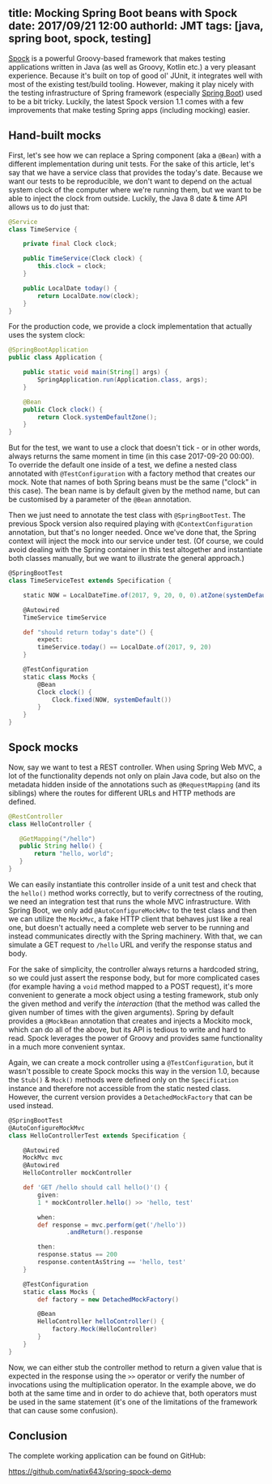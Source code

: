 title: Mocking Spring Boot beans with Spock
date: 2017/09/21 12:00
authorId: JMT
tags: [java, spring boot, spock, testing]
---

[Spock](https://github.com/spockframework/spock/) is a powerful Groovy-based framework that makes testing applications written in Java (as well  as Groovy, Kotlin etc.) a very pleasant experience. Because it's built on top of good ol' JUnit, it integrates well with most of the existing test/build tooling. However, making it play nicely with the testing infrastructure of Spring framework (especially [Spring Boot](https://projects.spring.io/spring-boot/)) used to be a bit tricky. Luckily, the latest Spock version 1.1 comes with a few improvements that make testing Spring apps (including mocking) easier.

<!-- more -->

## Hand-built mocks

First, let's see how we can replace a Spring component (aka a `@Bean`) with a different implementation during unit tests. For the sake of this article, let's say that we have a service class that provides the today's date. Because we want our tests to be reproducible, we don't want to depend on the actual system clock of the computer where we're running them, but we want to be able to inject the clock from outside. Luckily, the Java 8 date & time API allows us to do just that:

```java
@Service
class TimeService {

    private final Clock clock;

    public TimeService(Clock clock) {
        this.clock = clock;
    }

    public LocalDate today() {
        return LocalDate.now(clock);
    }
}
```

For the production code, we provide a clock implementation that actually uses the system clock:

```java
@SpringBootApplication
public class Application {

    public static void main(String[] args) {
        SpringApplication.run(Application.class, args);
    }

    @Bean
    public Clock clock() {
        return Clock.systemDefaultZone();
    }
}
```

But for the test, we want to use a clock that doesn't tick - or in other words, always returns the same moment in time (in this case 2017-09-20 00:00). To override the default one inside of a test, we define a nested class annotated with `@TestConfiguration` with a factory method that creates our mock. Note that names of both Spring beans must be the same ("clock" in this case). The bean name is by default given by the method name, but can be customised by a parameter of the `@Bean` annotation.

Then we just need to annotate the test class with `@SpringBootTest`. The previous Spock version also required playing with `@ContextConfiguration` annotation, but that's no longer needed. Once we've done that, the Spring context will inject the mock into our service under test. (Of course, we could avoid dealing with the Spring container in this test altogether and instantiate both classes manually, but we want to illustrate the general approach.)

```groovy
@SpringBootTest
class TimeServiceTest extends Specification {

    static NOW = LocalDateTime.of(2017, 9, 20, 0, 0).atZone(systemDefault()).toInstant()

    @Autowired
    TimeService timeService

    def "should return today's date"() {
        expect:
        timeService.today() == LocalDate.of(2017, 9, 20)
    }

    @TestConfiguration
    static class Mocks {
        @Bean
        Clock clock() {
            Clock.fixed(NOW, systemDefault())
        }
    }
}
```


## Spock mocks

Now, say we want to test a REST controller. When using Spring Web MVC, a lot of the functionality depends not only on plain Java code, but also on the metadata hidden inside of the annotations such as `@RequestMapping` (and its siblings) where the routes for different URLs and HTTP methods are defined.
 
 ```java
@RestController
class HelloController {

    @GetMapping("/hello")
    public String hello() {
        return "hello, world";
    }
}
```
 
We can easily instantiate this controller inside of a unit test and check that the `hello()` method works correctly, but to verify correctness of the routing, we need an integration test that runs the whole MVC infrastructure. With Spring Boot, we only add `@AutoConfigureMockMvc` to the test class and then we can utilize the `MockMvc`, a fake HTTP client that behaves just like a real one, but doesn't actually need a complete web server to be running and instead communicates directly with the Spring machinery. With that, we can simulate a GET request to `/hello` URL and verify the response status and body.

For the sake of simplicity, the controller always returns a hardcoded string, so we could just assert the response body, but for more complicated cases (for example having a `void` method mapped to a POST request), it's more convenient to generate a mock object using a testing framework, stub only the given method and verify the _interaction_ (that the method was called the given number of times with the given arguments). Spring by default provides a `@MockBean` annotation that creates and injects a Mockito mock, which can do all of the above, but its API is tedious to write and hard to read. Spock leverages the power of Groovy and provides same functionality in a much more convenient syntax.

Again, we can create a mock controller using a `@TestConfiguration`, but it wasn't possible to create Spock mocks this way in the version 1.0, because the `Stub()` & `Mock()` methods were defined only on the `Specification` instance and therefore not accessible from the static nested class. However, the current version provides a `DetachedMockFactory` that can be used instead. 

```groovy
@SpringBootTest
@AutoConfigureMockMvc
class HelloControllerTest extends Specification {

    @Autowired
    MockMvc mvc
    @Autowired
    HelloController mockController

    def 'GET /hello should call hello()'() {
        given:
        1 * mockController.hello() >> 'hello, test'

        when:
        def response = mvc.perform(get('/hello'))
                .andReturn().response

        then:
        response.status == 200
        response.contentAsString == 'hello, test'
    }

    @TestConfiguration
    static class Mocks {
        def factory = new DetachedMockFactory()

        @Bean
        HelloController helloController() {
            factory.Mock(HelloController)
        }
    }
}
```

Now, we can either stub the controller method to return a given value that is expected in the response using the `>>` operator or verify the number of invocations using the multiplication operator. In the example above, we do both at the same time and in order to do achieve that, both operators must be used in the same statement (it's one of the limitations of the framework that can cause some confusion).

## Conclusion
The complete working application can be found on GitHub:

https://github.com/natix643/spring-spock-demo
